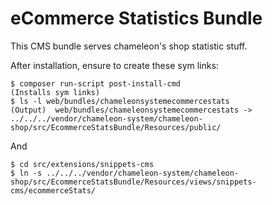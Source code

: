 # eCommerce Statistics Bundle

This CMS bundle serves chameleon's shop statistic stuff.

After installation, ensure to create these sym links:

    $ composer run-script post-install-cmd
    (Installs sym links)
    $ ls -l web/bundles/chameleonsystemecommercestats
    (Output)  web/bundles/chameleonsystemecommercestats -> ../../../vendor/chameleon-system/chameleon-shop/src/EcommerceStatsBundle/Resources/public/


And

    $ cd src/extensions/snippets-cms
    $ ln -s ../../../vendor/chameleon-system/chameleon-shop/src/EcommerceStatsBundle/Resources/views/snippets-cms/ecommerceStats/

